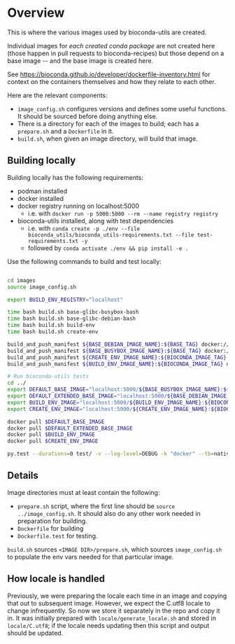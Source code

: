 # Overview 

This is where the various images used by bioconda-utils are created.

Individual images for *each created conda package* are not created here (those
happen in pull requests to bioconda-recipes) but those depend on a base image
-- and the base image is created here.

See https://bioconda.github.io/developer/dockerfile-inventory.html for context
on the containers themselves and how they relate to each other.

Here are the relevant components:

- `image_config.sh` configures versions and defines some useful functions. It
  should be sourced before doing anything else.
- There is a directory for each of the images to build; each has a `prepare.sh`
  and a `Dockerfile` in it.
- `build.sh`, when given an image directory, will build that image.

## Building locally

Building locally has the following requirements:

- podman installed
- docker installed
- docker registry running on localhost:5000
    - i.e. with `docker run -p 5000:5000 --rm --name registry registry`
- bioconda-utils installed, along with test dependencies
    - i.e. with `conda create -p ./env --file bioconda_utils/bioconda_utils-requirements.txt --file test-requirements.txt -y`
    - followed by `conda activate ./env && pip install -e .`

Use the following commands to build and test locally:

```bash

cd images
source image_config.sh

export BUILD_ENV_REGISTRY="localhost"

time bash build.sh base-glibc-busybox-bash
time bash build.sh base-glibc-debian-bash
time bash build.sh build-env
time bash build.sh create-env

build_and_push_manifest ${BASE_DEBIAN_IMAGE_NAME}:${BASE_TAG} docker://localhost:5000
build_and_push_manifest ${BASE_BUSYBOX_IMAGE_NAME}:${BASE_TAG} docker://localhost:5000
build_and_push_manifest ${CREATE_ENV_IMAGE_NAME}:${BIOCONDA_IMAGE_TAG} docker://localhost:5000
build_and_push_manifest ${BUILD_ENV_IMAGE_NAME}:${BIOCONDA_IMAGE_TAG} docker://localhost:5000

# Run bioconda-utils tests
cd ../
export DEFAULT_BASE_IMAGE="localhost:5000/${BASE_BUSYBOX_IMAGE_NAME}:${BASE_TAG}"
export DEFAULT_EXTENDED_BASE_IMAGE="localhost:5000/${BASE_DEBIAN_IMAGE_NAME}:${BASE_TAG}"
export BUILD_ENV_IMAGE="localhost:5000/${BUILD_ENV_IMAGE_NAME}:${BIOCONDA_IMAGE_TAG}"
export CREATE_ENV_IMAGE="localhost:5000/${CREATE_ENV_IMAGE_NAME}:${BIOCONDA_IMAGE_TAG}"

docker pull $DEFAULT_BASE_IMAGE
docker pull $DEFAULT_EXTENDED_BASE_IMAGE
docker pull $BUILD_ENV_IMAGE
docker pull $CREATE_ENV_IMAGE

py.test --durations=0 test/ -v --log-level=DEBUG -k "docker" --tb=native
```

## Details

Image directories must at least contain the following:

- `prepare.sh` script, where the first line should be `source
  ../image_config.sh`. It should also do any other work needed in preparation
  for building.
- `Dockerfile` for building
- `Dockerfile.test` for testing.

`build.sh` sources `<IMAGE DIR>/prepare.sh`, which sources `image_config.sh` to
populate the env vars needed for that particular image.

## How locale is handled

Previously, we were preparing the locale each time in an image and copying that
out to subsequent image. However, we expect the C.utf8 locale to change
infrequently. So now we store it separately in the repo and copy it in. It was
initially prepared with `locale/generate_locale.sh` and stored in
`locale/C.utf8`; if the locale needs updating then this script and output
should be updated.

